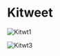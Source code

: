 # Kitweet

![Kitwt1](https://user-images.githubusercontent.com/45974214/57332622-655a8e80-711b-11e9-8047-e0224d59a403.jpg)

![Kitwt3](https://user-images.githubusercontent.com/45974214/57332632-6be90600-711b-11e9-8e7b-0aa6532111fc.jpg)
